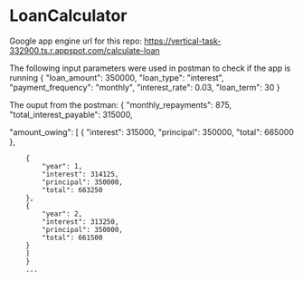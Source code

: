 # LoanCalculator
Google app engine url for this repo:
https://vertical-task-332900.ts.r.appspot.com/calculate-loan



The following input parameters were used in postman to check if the app is running
{
  "loan_amount": 350000,
  "loan_type": "interest",
  "payment_frequency": "monthly",
  "interest_rate": 0.03,
  "loan_term": 30
}

The ouput from the postman:
{
  "monthly_repayments": 875,
  "total_interest_payable": 315000,
  
  "amount_owing": [
        {
            "interest": 315000,
            "principal": 350000,
            "total": 665000
        },
        
        {
            "year": 1,
            "interest": 314125,
            "principal": 350000,
            "total": 663250
        },
        {
            "year": 2,
            "interest": 313250,
            "principal": 350000,
            "total": 661500
        }
        ]
        }
        ...
        
